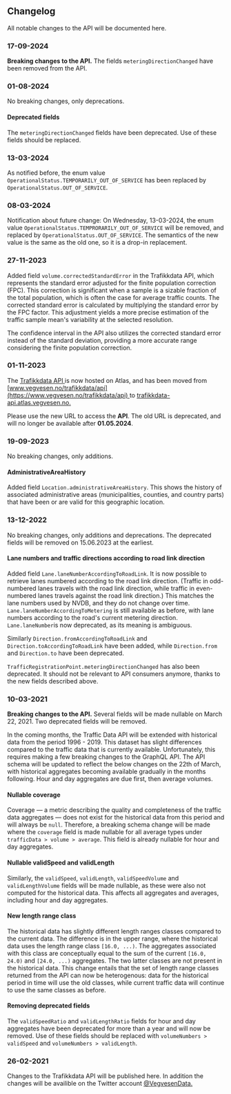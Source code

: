 ## Changelog

All notable changes to the API will be documented here.

### 17-09-2024

**Breaking changes to the API.** The fields `meteringDirectionChanged` have been removed from the API.

### 01-08-2024

No breaking changes, only deprecations.

#### Deprecated fields

The `meteringDirectionChanged` fields have been deprecated. Use of these fields should be replaced.

### 13-03-2024

As notified before, the enum value `OperationalStatus.TEMPORARILY_OUT_OF_SERVICE` has been replaced by `OperationalStatus.OUT_OF_SERVICE`.

### 08-03-2024

Notification about future change: On Wednesday, 13-03-2024, the enum value `OperationalStatus.TEMPRORARILY_OUT_OF_SERVICE` will be removed, and replaced by `OperationalStatus.OUT_OF_SERVICE`. The semantics of the new value is the same as the old one, so it is a drop-in replacement.

### 27-11-2023

Added field `volume.correctedStandardError` in the Trafikkdata API, which represents the standard error adjusted for the finite population correction (FPC). This correction is significant when a sample is a sizable fraction of the total population, which is often the case for average traffic counts. The corrected standard error is calculated by multiplying the standard error by the FPC factor. This adjustment yields a more precise estimation of the traffic sample mean's variability at the selected resolution.

The confidence interval in the API also utilizes the corrected standard error instead of the standard deviation, providing a more accurate range considering the finite population correction.


### 01-11-2023

The <ins>[Trafikkdata API](https://trafikkdata-api.atlas.vegvesen.no) </ins> is now hosted on Atlas, and has been moved from <ins>[www.vegvesen.no/trafikkdata/api](https://www.vegvesen.no/trafikkdata/api) </ins> to <ins>[trafikkdata-api.atlas.vegvesen.no](https://trafikkdata-api.atlas.vegvesen.no). </ins> 

Please use the new URL to access the **API**. The old URL is deprecated, and will no longer be available after **01.05.2024**.

### 19-09-2023

No breaking changes, only additions.

#### AdministrativeAreaHistory

Added field `Location.administrativeAreaHistory`. This shows the history of associated administrative areas (municipalities, counties, and country parts) that have been or are valid for this geographic location.

### 13-12-2022

No breaking changes, only additions and deprecations. The deprecated fields will be removed on 15.06.2023 at the earliest.

#### Lane numbers and traffic directions according to road link direction

Added field `Lane.laneNumberAccordingToRoadLink`. It is now possible to retrieve lanes numbered according to the road link direction. (Traffic in odd-numbered lanes travels with the road link direction, while traffic in even-numbered lanes travels against the road link direction.) This matches the lane numbers used by NVDB, and they do not change over time. `Lane.laneNumberAccordingToMetering` is still available as before, with lane numbers according to the road's current metering direction. `Lane.laneNumber`is now deprecated, as its meaning is ambiguous.

Similarly `Direction.fromAccordingToRoadLink` and `Direction.toAccordingToRoadLink` have been added, while `Direction.from` and `Direction.to` have been deprecated.

`TrafficRegistrationPoint.meteringDirectionChanged` has also been deprecated. It should not be relevant to API consumers anymore, thanks to the new fields described above.

### 10-03-2021

**Breaking changes to the API.** Several fields will be made nullable on March 22, 2021. Two deprecated fields will be removed.

In the coming months, the Traffic Data API will be extended with historical data from the period 1996 - 2019. This dataset has slight differences compared to the traffic data that is currently available. Unfortunately, this requires making a few breaking changes to the GraphQL API. The API schema will be updated to reflect the below changes on the 22th of March, with historical aggregates becoming available gradually in the months following. Hour and day aggregates are due first, then average volumes.

#### Nullable coverage

Coverage &mdash; a metric describing the quality and completeness of the traffic data aggregates &mdash; does not exist for the historical data from this period and will always be `null`. Therefore, a breaking schema change will be made where the `coverage` field is made nullable for all average types under `trafficData > volume > average`. This field is already nullable for hour and day aggregates.

#### Nullable validSpeed and validLength

Similarly, the `validSpeed`, `validLength`, `validSpeedVolume` and `validLengthVolume` fields will be made nullable, as these were also not computed for the historical data. This affects all aggregates and averages, including hour and day aggregates.

#### New length range class

The historical data has slightly different length ranges classes compared to the current data. The difference is in the upper range, where the historical data uses the length range class `[16.0, ...)`. The aggregates associated with this class are conceptually equal to the sum of the current `[16.0, 24.0)` and `[24.0, ...)` aggregates. The two latter classes are not present in the historical data. This change entails that the set of length range classes returned from the API can now be heterogenous: data for the historical period in time will use the old classes, while current traffic data will continue to use the same classes as before.

#### Removing deprecated fields

The `validSpeedRatio` and `validLengthRatio` fields for hour and day aggregates have been deprecated for more than a year and will now be removed. Use of these fields should be replaced with `volumeNumbers > validSpeed` and `volumeNumbers > validLength`.

### 26-02-2021

Changes to the Trafikkdata API will be published here. In addition the changes will be availible on the Twitter account <ins>[@VegvesenData](https://twitter.com/vegvesendata). </ins> 
